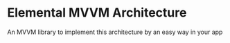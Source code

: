 # Elemental MVVM Architecture
An MVVM library to implement this architecture by an easy way in your app
